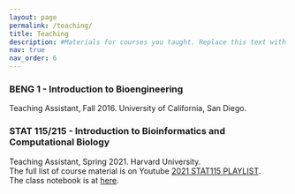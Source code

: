 ```yaml
---
layout: page
permalink: /teaching/
title: Teaching
description: #Materials for courses you taught. Replace this text with your description.
nav: true
nav_order: 6
---
```


###  **BENG 1 - Introduction to Bioengineering**
Teaching Assistant, Fall 2016. University of California, San Diego.

###  **STAT 115/215  -  Introduction to Bioinformatics and Computational Biology**
Teaching Assistant, Spring 2021. Harvard University. <br/>
The full list of course material is on Youtube [2021 STAT115 PLAYLIST](https://www.youtube.com/playlist?list=PLeB-Dlq-v6taAXK6ZCGfqImrNWJzFt3p3). <br/>
 The class notebook is at  [here](https://liulab-dfci.github.io/bioinfo-combio/). <br/>